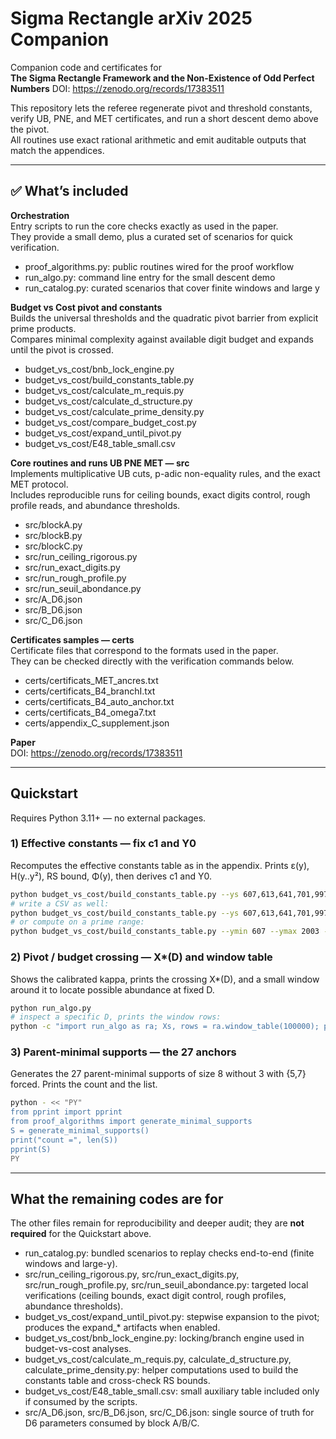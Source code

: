 # Sigma Rectangle arXiv 2025 Companion

Companion code and certificates for  
**The Sigma Rectangle Framework and the Non-Existence of Odd Perfect Numbers** DOI: https://zenodo.org/records/17383511

This repository lets the referee regenerate pivot and threshold constants, verify UB, PNE, and MET certificates, and run a short descent demo above the pivot.  
All routines use exact rational arithmetic and emit auditable outputs that match the appendices.

---

## ✅ What’s included

**Orchestration**  
Entry scripts to run the core checks exactly as used in the paper.  
They provide a small demo, plus a curated set of scenarios for quick verification.

- proof_algorithms.py: public routines wired for the proof workflow  
- run_algo.py: command line entry for the small descent demo  
- run_catalog.py: curated scenarios that cover finite windows and large y

**Budget vs Cost pivot and constants**  
Builds the universal thresholds and the quadratic pivot barrier from explicit prime products.  
Compares minimal complexity against available digit budget and expands until the pivot is crossed.

- budget_vs_cost/bnb_lock_engine.py  
- budget_vs_cost/build_constants_table.py  
- budget_vs_cost/calculate_m_requis.py  
- budget_vs_cost/calculate_d_structure.py  
- budget_vs_cost/calculate_prime_density.py  
- budget_vs_cost/compare_budget_cost.py   
- budget_vs_cost/expand_until_pivot.py  
- budget_vs_cost/E48_table_small.csv  

**Core routines and runs UB PNE MET — src**  
Implements multiplicative UB cuts, p-adic non-equality rules, and the exact MET protocol.  
Includes reproducible runs for ceiling bounds, exact digits control, rough profile reads, and abundance thresholds.

- src/blockA.py  
- src/blockB.py  
- src/blockC.py  
- src/run_ceiling_rigorous.py  
- src/run_exact_digits.py  
- src/run_rough_profile.py  
- src/run_seuil_abondance.py  
- src/A_D6.json  
- src/B_D6.json  
- src/C_D6.json  

**Certificates samples — certs**  
Certificate files that correspond to the formats used in the paper.  
They can be checked directly with the verification commands below.

- certs/certificats_MET_ancres.txt  
- certs/certificats_B4_branchI.txt  
- certs/certificats_B4_auto_anchor.txt
- certs/certificats_B4_omega7.txt 
- certs/appendix_C_supplement.json

**Paper**  
DOI: https://zenodo.org/records/17383511


---
## Quickstart

Requires Python 3.11+ — no external packages.

### 1) Effective constants — fix c1 and Y0
Recomputes the effective constants table as in the appendix. Prints ε(y), H(y..y²), RS bound, Φ(y), then derives c1 and Y0.
~~~bash
python budget_vs_cost/build_constants_table.py --ys 607,613,641,701,997,1499
# write a CSV as well:
python budget_vs_cost/build_constants_table.py --ys 607,613,641,701,997,1499 --csv-out constants_sample.csv
# or compute on a prime range:
python budget_vs_cost/build_constants_table.py --ymin 607 --ymax 2003 --csv-out constants_range.csv
~~~

### 2) Pivot / budget crossing — X*(D) and window table
Shows the calibrated kappa, prints the crossing X*(D), and a small window around it to locate possible abundance at fixed D.
~~~bash
python run_algo.py
# inspect a specific D, prints the window rows:
python -c "import run_algo as ra; Xs, rows = ra.window_table(100000); print('X*=', Xs); [print(r) for r in rows]"
~~~

### 3) Parent-minimal supports — the 27 anchors
Generates the 27 parent-minimal supports of size 8 without 3 with {5,7} forced. Prints the count and the list.
~~~bash
python - << "PY"
from pprint import pprint
from proof_algorithms import generate_minimal_supports
S = generate_minimal_supports()
print("count =", len(S))
pprint(S)
PY
~~~

---

## What the remaining codes are for
The other files remain for reproducibility and deeper audit; they are **not required** for the Quickstart above.

- run_catalog.py: bundled scenarios to replay checks end-to-end (finite windows and large-y).  
- src/run_ceiling_rigorous.py, src/run_exact_digits.py, src/run_rough_profile.py, src/run_seuil_abondance.py: targeted local verifications (ceiling bounds, exact digit control, rough profiles, abundance thresholds).  
- budget_vs_cost/expand_until_pivot.py: stepwise expansion to the pivot; produces the expand_* artifacts when enabled.  
- budget_vs_cost/bnb_lock_engine.py: locking/branch engine used in budget-vs-cost analyses.  
- budget_vs_cost/calculate_m_requis.py, calculate_d_structure.py, calculate_prime_density.py: helper computations used to build the constants table and cross-check RS bounds.  
- budget_vs_cost/E48_table_small.csv: small auxiliary table included only if consumed by the scripts.  
- src/A_D6.json, src/B_D6.json, src/C_D6.json: single source of truth for D6 parameters consumed by block A/B/C.
